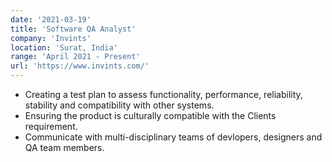 ```yaml
---
date: '2021-03-19'
title: 'Software QA Analyst'
company: 'Invints'
location: 'Surat, India'
range: 'April 2021 - Present'
url: 'https://www.invints.com/'
---
```


- Creating a test plan to assess functionality, performance, reliability, stability and compatibility with other systems.
- Ensuring the product is culturally compatible with the Clients requirement.
- Communicate with multi-disciplinary teams of devlopers, designers and QA team members.
